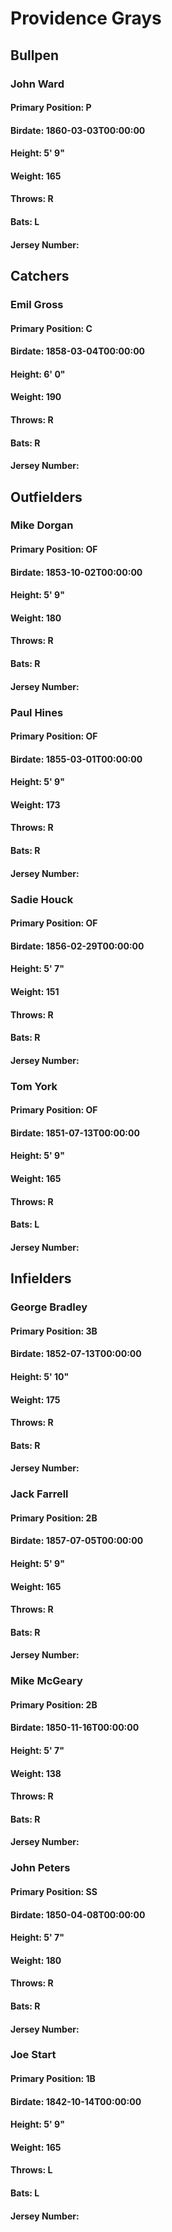 # Providence Grays
## Bullpen
### John Ward
#### Primary Position: P
#### Birdate: 1860-03-03T00:00:00
#### Height: 5' 9"
#### Weight: 165
#### Throws: R
#### Bats: L
#### Jersey Number: 
## Catchers
### Emil Gross
#### Primary Position: C
#### Birdate: 1858-03-04T00:00:00
#### Height: 6' 0"
#### Weight: 190
#### Throws: R
#### Bats: R
#### Jersey Number: 
## Outfielders
### Mike Dorgan
#### Primary Position: OF
#### Birdate: 1853-10-02T00:00:00
#### Height: 5' 9"
#### Weight: 180
#### Throws: R
#### Bats: R
#### Jersey Number: 
### Paul Hines
#### Primary Position: OF
#### Birdate: 1855-03-01T00:00:00
#### Height: 5' 9"
#### Weight: 173
#### Throws: R
#### Bats: R
#### Jersey Number: 
### Sadie Houck
#### Primary Position: OF
#### Birdate: 1856-02-29T00:00:00
#### Height: 5' 7"
#### Weight: 151
#### Throws: R
#### Bats: R
#### Jersey Number: 
### Tom York
#### Primary Position: OF
#### Birdate: 1851-07-13T00:00:00
#### Height: 5' 9"
#### Weight: 165
#### Throws: R
#### Bats: L
#### Jersey Number: 
## Infielders
### George Bradley
#### Primary Position: 3B
#### Birdate: 1852-07-13T00:00:00
#### Height: 5' 10"
#### Weight: 175
#### Throws: R
#### Bats: R
#### Jersey Number: 
### Jack Farrell
#### Primary Position: 2B
#### Birdate: 1857-07-05T00:00:00
#### Height: 5' 9"
#### Weight: 165
#### Throws: R
#### Bats: R
#### Jersey Number: 
### Mike McGeary
#### Primary Position: 2B
#### Birdate: 1850-11-16T00:00:00
#### Height: 5' 7"
#### Weight: 138
#### Throws: R
#### Bats: R
#### Jersey Number: 
### John Peters
#### Primary Position: SS
#### Birdate: 1850-04-08T00:00:00
#### Height: 5' 7"
#### Weight: 180
#### Throws: R
#### Bats: R
#### Jersey Number: 
### Joe Start
#### Primary Position: 1B
#### Birdate: 1842-10-14T00:00:00
#### Height: 5' 9"
#### Weight: 165
#### Throws: L
#### Bats: L
#### Jersey Number: 